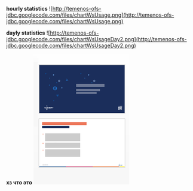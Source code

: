**hourly statistics**
![http://temenos-ofs-jdbc.googlecode.com/files/chartWsUsage.png](http://temenos-ofs-jdbc.googlecode.com/files/chartWsUsage.png)

**dayly statistics**
![http://temenos-ofs-jdbc.googlecode.com/files/chartWsUsageDay2.png](http://temenos-ofs-jdbc.googlecode.com/files/chartWsUsageDay2.png)


**хз что это**
![imggg](./img/ppt-big.png)
